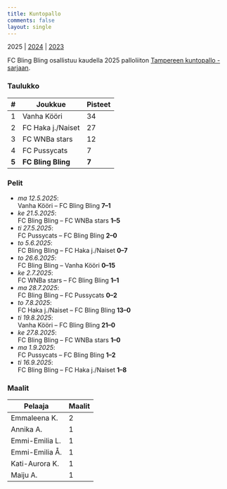 ```yaml
---
title: Kuntopallo
comments: false
layout: single
---
```


2025 | [2024](/series/2024) | [2023](/series/2023)


 FC Bling Bling osallistuu kaudella 2025 palloliiton [Tampereen kuntopallo -sarjaan](https://tulospalvelu.palloliitto.fi/category/NH1!lanhl25/tables).


### Taulukko
| # | Joukkue | Pisteet |
|---|---------| ---|
|1 | Vanha Kööri | 34 |
|2 | FC Haka j./Naiset | 27 |
|3 | FC WNBa stars | 12 |
|4 | FC Pussycats | 7 |
| **5** | **FC Bling Bling** | **7** |

### Pelit

* *ma 12.5.2025*:\
  Vanha Kööri – FC Bling Bling **7–1** 
* *ke 21.5.2025*:\
  FC Bling Bling – FC WNBa stars **1–5** 
* *ti 27.5.2025*:\
  FC Pussycats – FC Bling Bling **2–0** 
* *to 5.6.2025*:\
  FC Bling Bling – FC Haka j./Naiset **0–7** 
* *to 26.6.2025*:\
  FC Bling Bling – Vanha Kööri **0–15** 
* *ke 2.7.2025*:\
  FC WNBa stars – FC Bling Bling **1–1** 
* *ma 28.7.2025*:\
  FC Bling Bling – FC Pussycats **0–2** 
* *to 7.8.2025*:\
  FC Haka j./Naiset – FC Bling Bling **13–0** 
* *ti 19.8.2025*:\
  Vanha Kööri – FC Bling Bling **21–0** 
* *ke 27.8.2025*:\
  FC Bling Bling – FC WNBa stars **1–0** 
* *ma 1.9.2025*:\
  FC Pussycats – FC Bling Bling **1–2** 
* *ti 16.9.2025*:\
  FC Bling Bling – FC Haka j./Naiset **1–8** 

### Maalit


| Pelaaja | Maalit |
|---| ---|
|Emmaleena K. | 2 |
|Annika A. | 1 |
|Emmi-Emilia L. | 1 |
|Emmi-Emilia Å. | 1 |
|Kati-Aurora K. | 1 |
|Maiju A. | 1 |